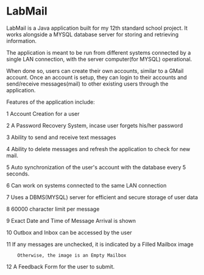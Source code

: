 # LabMail

LabMail is a Java application built for my 12th standard school project.
It works alongside a MYSQL database server for storing and retrieving information.

The application is meant to be run from different systems connected by a single LAN connection,
with the server computer(for MYSQL) operational.

When done so, users can create their own accounts, similar to a GMail account.
Once an account is setup, they can login to their accounts and send/receive messages(mail)
to other existing users through the application.

Features of the application include:

1   Account Creation for a user

2   A Password Recovery System, incase user forgets his/her password

3   Ability to send and receive text messages

4   Ability to delete messages and refresh the application to check for new mail.

5   Auto synchronization of the user's account with the database every 5 seconds.

6   Can work on systems connected to the same LAN connection

7   Uses a DBMS(MYSQL) server for efficient and secure storage of user data

8   60000 character limit per message

9   Exact Date and Time of Message Arrival is shown

10  Outbox and Inbox can be accessed by the user

11  If any messages are unchecked, it is indicated by a Filled Mailbox image

        Otherwise, the image is an Empty Mailbox
    
12  A Feedback Form for the user to submit.  

